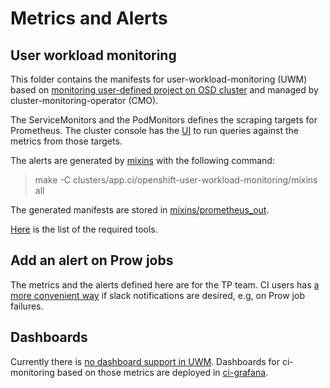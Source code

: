 # Metrics and Alerts

## User workload monitoring

This folder contains the manifests for user-workload-monitoring (UWM) based on [monitoring user-defined project on OSD cluster](https://docs.openshift.com/dedicated/osd_cluster_admin/osd_monitoring/osd-understanding-the-monitoring-stack.html) and managed by cluster-monitoring-operator (CMO).

The ServiceMonitors and the PodMonitors defines the scraping targets for Prometheus. The cluster console has the [UI](https://console-openshift-console.apps.ci.l2s4.p1.openshiftapps.com/monitoring/query-browser) to run queries against the metrics from those targets.

The alerts are generated by [mixins](mixins/) with the following command:

> make -C clusters/app.ci/openshift-user-workload-monitoring/mixins all

The generated manifests are stored in [mixins/prometheus_out](mixins/prometheus_out).

[Here](../supplemental-ci-images/validation-images/dashboards/dashboards-validation.yaml) is the list of the required tools.

## Add an alert on Prow jobs

The metrics and the alerts defined here are for the TP team. CI users has [a more convenient way](https://docs.ci.openshift.org/docs/how-tos/notification/) if slack notifications are desired, e.g, on Prow job failures.

## Dashboards

Currently there is [no dashboard support in UWM](https://redhat-internal.slack.com/archives/C0VMT03S5/p1670228152637209?thread_ts=1670008515.321099&cid=C0VMT03S5).
Dashboards for ci-monitoring based on those metrics are deployed in [ci-grafana](../ci-grafana).
